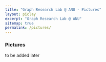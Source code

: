 ```yaml
---
title: "Graph Research Lab @ ANU - Pictures"
layout: piclay
excerpt: "Graph Research Lab @ ANU"
sitemap: true
permalink: /pictures/
---
```


### Pictures

 to be added later
